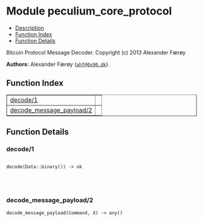 

# Module peculium_core_protocol #
* [Description](#description)
* [Function Index](#index)
* [Function Details](#functions)


Bitcoin Protocol Message Decoder.
Copyright (c)  2013 Alexander Færøy

__Authors:__ Alexander Færøy ([`ahf@0x90.dk`](mailto:ahf@0x90.dk)).
<a name="index"></a>

## Function Index ##


<table width="100%" border="1" cellspacing="0" cellpadding="2" summary="function index"><tr><td valign="top"><a href="#decode-1">decode/1</a></td><td></td></tr><tr><td valign="top"><a href="#decode_message_payload-2">decode_message_payload/2</a></td><td></td></tr></table>


<a name="functions"></a>

## Function Details ##

<a name="decode-1"></a>

### decode/1 ###


<pre><code>
decode(Data::binary()) -&gt; ok
</code></pre>

<br></br>



<a name="decode_message_payload-2"></a>

### decode_message_payload/2 ###

`decode_message_payload(Command, X) -> any()`


